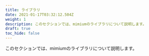```yaml
---
title: ライブラリ
date: 2021-01-17T03:32:12.504Z
weight: 1
description: このセクションでは、mimiumのライブラリについて説明します。
draft: true
toc_hide: false
---
```

このセクションでは、mimiumのライブラリについて説明します。